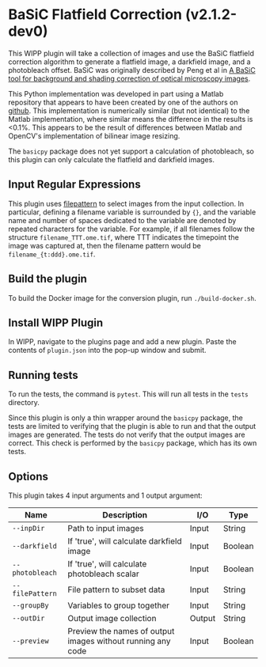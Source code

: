 # BaSiC Flatfield Correction (v2.1.2-dev0)

This WIPP plugin will take a collection of images and use the BaSiC flatfield
correction algorithm to generate a flatfield image, a darkfield image, and a
photobleach offset. BaSiC was originally described by Peng et al in
[A BaSiC tool for background and shading correction of optical microscopy images](https://doi.org/10.1038/ncomms14836).

This Python implementation was developed in part using a Matlab repository that
appears to have been created by one of the authors on
[github](https://github.com/QSCD/BaSiC). This implementation is numerically
similar (but not identical) to the Matlab implementation, where similar means
the difference in the results is <0.1%. This appears to be the result of
differences between Matlab and OpenCV's implementation of bilinear image
resizing.

The `basicpy` package does not yet support a calculation of photobleach, so this plugin can only calculate the flatfield and darkfield images.

## Input Regular Expressions

This plugin uses [filepattern](https://filepattern.readthedocs.io/en/latest/Examples.html#what-is-filepattern) to select images from the input collection.
In particular, defining a filename variable is surrounded by `{}`, and the variable name and number of spaces dedicated to the variable are denoted by repeated characters for the variable.
For example, if all filenames follow the structure `filename_TTT.ome.tif`, where TTT indicates the timepoint the image was captured at, then the filename pattern would be `filename_{t:ddd}.ome.tif`.

## Build the plugin

To build the Docker image for the conversion plugin, run
`./build-docker.sh`.

## Install WIPP Plugin

In WIPP, navigate to the plugins page and add a new plugin. Paste the contents
of `plugin.json` into the pop-up window and submit.

## Running tests

To run the tests, the command is `pytest`. This will run all tests in the `tests` directory.

Since this plugin is only a thin wrapper around the `basicpy` package, the tests are limited to verifying that the plugin is able to run and that the output images are generated.
The tests do not verify that the output images are correct.
This check is performed by the `basicpy` package, which has its own tests.

## Options

This plugin takes 4 input arguments and 1 output argument:

| Name            | Description                                                 | I/O    | Type    |
|-----------------|-------------------------------------------------------------|--------|---------|
| `--inpDir`      | Path to input images                                        | Input  | String  |
| `--darkfield`   | If 'true', will calculate darkfield image                   | Input  | Boolean |
| `--photobleach` | If 'true', will calculate photobleach scalar                | Input  | Boolean |
| `--filePattern` | File pattern to subset data                                 | Input  | String  |
| `--groupBy`     | Variables to group together                                 | Input  | String  |
| `--outDir`      | Output image collection                                     | Output | String  |
| `--preview`     | Preview the names of output images without running any code | Input | Boolean |

